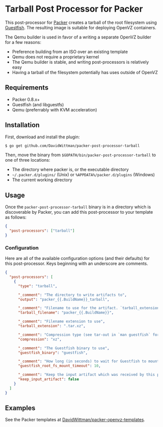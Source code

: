 # Tarball Post Processor for Packer

This post-processor for [Packer](https://packer.io) creates a tarball of the root filesystem using [Guestfish](http://libguestfs.org/guestfish.1.html). The resulting image is suitable for deploying OpenVZ containers.

The Qemu builder is used in favor of a writing a separate OpenVZ builder for a few reasons:

 - Preference building from an ISO over an existing template
 - Qemu does not require a proprietary kernel
 - The Qemu builder is stable, and writing post-processors is relatively easy
 - Having a tarball of the filesystem potentially has uses outside of OpenVZ

## Requirements

 - Packer 0.8.x+
 - Guestfish (and libguestfs)
 - Qemu (preferrably with KVM acceleration)

## Installation

First, download and install the plugin:

``` bash
$ go get github.com/DavidWittman/packer-post-processor-tarball
```

Then, move the binary from `$GOPATH/bin/packer-post-processor-tarball` to one of three locations:

 - The directory where packer is, or the executable directory
 - `~/.packer.d/plugins/` (Unix) or `%APPDATA%/packer.d/plugins` (Windows)
 - The current working directory

## Usage

Once the `packer-post-processor-tarball` binary is in a directory which is discoverable by Packer, you can add this post-processor to your template as follows:

``` json
{
  "post-processors": ["tarball"]
}
```

### Configuration

Here are all of the available configuration options (and their defaults) for this post-processor. Keys beginning with an underscore are comments.

``` json
{
  "post-processors": [
    {
      "type": "tarball",

      "_comment": "The directory to write artifacts to",
      "output": "packer_{{.BuildName}}_tarball",

      "_comment": "Filename to use for the artifact. `tarball_extension` will be appended to the end",
      "tarball_filename": "packer_{{.BuildName}}",

      "_comment": "Filename extension to use",
      "tarball_extension": ".tar.xz",

      "_comment": "Compression type (see tar-out in `man guestfish` for supported types)",
      "compression": "xz",

      "_comment": "The Guestfish binary to use",
      "guestfish_binary": "guestfish",

      "_comment": "How long (in seconds) to wait for Guestfish to mount the file system",
      "guestfish_root_fs_mount_timeout": 10,

      "_comment": "Keep the input artifact which was received by this post-processor",
      "keep_input_artifact": false
    }
  ]
}
```

## Examples

See the Packer templates at [DavidWittman/packer-openvz-templates](https://github.com/DavidWittman/packer-openvz-templates).

